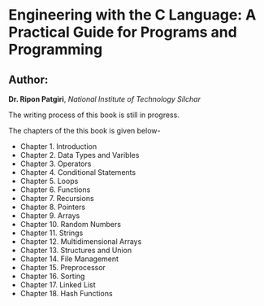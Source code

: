 # Engineering with the C Language: A Practical Guide for Programs and Programming
## Author: 
**Dr. Ripon Patgiri**, 
*National Institute of Technology Silchar*

The writing process of this book is still in progress.

The chapters of the this book is given below-

- Chapter 1. Introduction
- Chapter 2. Data Types and Varibles
- Chapter 3. Operators
- Chapter 4. Conditional Statements
- Chapter 5. Loops
- Chapter 6. Functions
- Chapter 7. Recursions
- Chapter 8. Pointers
- Chapter 9. Arrays
- Chapter 10. Random Numbers
- Chapter 11. Strings
- Chapter 12. Multidimensional Arrays
- Chapter 13. Structures and Union
- Chapter 14. File Management
- Chapter 15. Preprocessor
- Chapter 16. Sorting 
- Chapter 17. Linked List
- Chapter 18. Hash Functions
